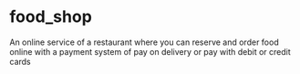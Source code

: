 # food_shop

An online service of a restaurant where you can reserve and order food online with a payment system of pay on delivery or pay with debit or credit cards
